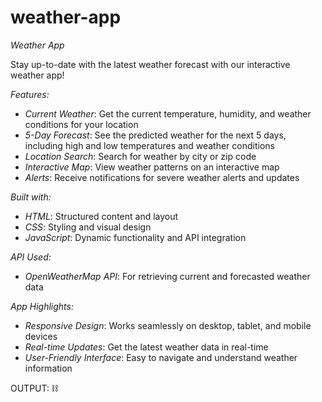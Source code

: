 # weather-app

*Weather App*

Stay up-to-date with the latest weather forecast with our interactive weather app!

*Features:*

- *Current Weather*: Get the current temperature, humidity, and weather conditions for your location
- *5-Day Forecast*: See the predicted weather for the next 5 days, including high and low temperatures and weather conditions
- *Location Search*: Search for weather by city or zip code
- *Interactive Map*: View weather patterns on an interactive map
- *Alerts*: Receive notifications for severe weather alerts and updates

*Built with:*

- *HTML*: Structured content and layout
- *CSS*: Styling and visual design
- *JavaScript*: Dynamic functionality and API integration

*API Used:*

- *OpenWeatherMap API*: For retrieving current and forecasted weather data

*App Highlights:*

- *Responsive Design*: Works seamlessly on desktop, tablet, and mobile devices
- *Real-time Updates*: Get the latest weather data in real-time
- *User-Friendly Interface*: Easy to navigate and understand weather information

OUTPUT:
⛓️
